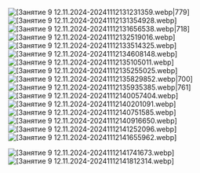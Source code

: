![[Занятие 9 12.11.2024-20241112131231359.webp|779]](/Фотоматериалы/Занятие%209%2012.11.2024-20241112131231359.webp)
![[Занятие 9 12.11.2024-20241112131354928.webp]](/Фотоматериалы/Занятие%209%2012.11.2024-20241112131354928.webp)
![[Занятие 9 12.11.2024-20241112131656538.webp|718]](/Фотоматериалы/Занятие%209%2012.11.2024-20241112131656538.webp)
![[Занятие 9 12.11.2024-20241112132519016.webp]](/Фотоматериалы/Занятие%209%2012.11.2024-20241112132519016.webp)![[Занятие 9 12.11.2024-20241112133514325.webp]](/Фотоматериалы/Занятие%209%2012.11.2024-20241112133514325.webp)
![[Занятие 9 12.11.2024-20241112134608148.webp]](/Фотоматериалы/Занятие%209%2012.11.2024-20241112134608148.webp)
![[Занятие 9 12.11.2024-20241112135105011.webp]](/Фотоматериалы/Занятие%209%2012.11.2024-20241112135105011.webp)
![[Занятие 9 12.11.2024-20241112135255025.webp]](/Фотоматериалы/Занятие%209%2012.11.2024-20241112135255025.webp)
![[Занятие 9 12.11.2024-20241112135829852.webp|700]](/Фотоматериалы/Занятие%209%2012.11.2024-20241112135829852.webp)
![[Занятие 9 12.11.2024-20241112135935385.webp|761]](/Фотоматериалы/Занятие%209%2012.11.2024-20241112135935385.webp)
![[Занятие 9 12.11.2024-20241112140057404.webp]](/Фотоматериалы/Занятие%209%2012.11.2024-20241112140057404.webp)
![[Занятие 9 12.11.2024-20241112140201091.webp]](/Фотоматериалы/Занятие%209%2012.11.2024-20241112140201091.webp)
![[Занятие 9 12.11.2024-20241112140751585.webp]](/Фотоматериалы/Занятие%209%2012.11.2024-20241112140751585.webp)
![[Занятие 9 12.11.2024-20241112140916650.webp]](/Фотоматериалы/Занятие%209%2012.11.2024-20241112140916650.webp)
![[Занятие 9 12.11.2024-20241112141252096.webp]](/Фотоматериалы/Занятие%209%2012.11.2024-20241112141252096.webp)
![[Занятие 9 12.11.2024-20241112141655962.webp]](/Фотоматериалы/Занятие%209%2012.11.2024-20241112141655962.webp)

![[Занятие 9 12.11.2024-20241112141741673.webp]](/Фотоматериалы/Занятие%209%2012.11.2024-20241112141741673.webp)
![[Занятие 9 12.11.2024-20241112141812314.webp]](/Фотоматериалы/Занятие%209%2012.11.2024-20241112141812314.webp)
